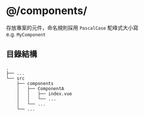 # @/components/

存放專案的元件，命名規則採用 `PascalCase` 駝峰式大小寫  
e.g. `MyComponent`

## 目錄結構

```
.
├── ...
└── src
    ├── components
    │   ├── ComponentA
    │   │   ├── index.vue
    │   │   └── ...
    │   └── ...
    └── ...
```

